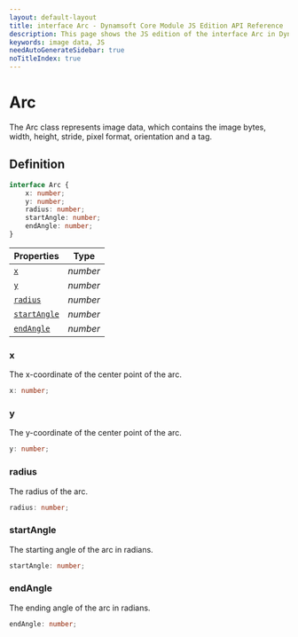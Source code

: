 ```yaml
---
layout: default-layout
title: interface Arc - Dynamsoft Core Module JS Edition API Reference
description: This page shows the JS edition of the interface Arc in Dynamsoft Core Module.
keywords: image data, JS
needAutoGenerateSidebar: true
noTitleIndex: true
---
```


# Arc

The Arc class represents image data, which contains the image bytes, width, height, stride, pixel format, orientation and a tag.

## Definition

```typescript
interface Arc {
    x: number;
    y: number;
    radius: number;
    startAngle: number;
    endAngle: number;
} 
```



| Properties                  | Type     |
| --------------------------- | -------- |
| [`x`](#x)                   | *number* |
| [`y`](#y)                   | *number* |
| [`radius`](#radius)         | *number* |
| [`startAngle`](#startangle) | *number* |
| [`endAngle`](#endangle)     | *number* |

### x

The x-coordinate of the center point of the arc.

```typescript
x: number;
```

### y

The y-coordinate of the center point of the arc.

```typescript
y: number;
```

### radius

The radius of the arc.

```typescript
radius: number;
```

### startAngle

The starting angle of the arc in radians.

```typescript
startAngle: number;
```

### endAngle

The ending angle of the arc in radians.

```typescript
endAngle: number;
```
